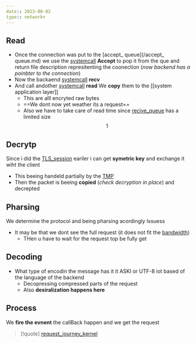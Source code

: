 ```yaml
---
date:: 2023-08-02
type:: network+
---
```

## Read 
- Once the connection was put to the [accept_ queue](/accept_ queue.md)   we use the [systemcall](/systemcall.md) **Accept** to pop it from the que and return file description represitenting the coonection (*now backend has a poinbter to the connection*) 
- Now the backaend  [systemcall](/systemcall.md)  **recv**  
- And call andother [systemcall](/systemcall.md)  **read**
	We **copy** them to the [[system application layer]]
	- This are alll encryted raw bytes 
	- ==We dont now yet weather its a request==
	- Also we have to take care of read time since [recive_queue](/recive_queue.md) has a  limited size 
 $$1$$
## Decrytp 
Since i did the  [TLS_session](/TLS_session.md)   eariler i can get **symetric key** and exchange it wiht the client 
 - This beeing handeld partially by the [TMP](/TMP.md)
- Then the packet is beeing **copied** (*check decryption in place*) and decrepted 
## Pharsing 
We determine the protocol and being pharsing acordingly 
 Issuess
  - It may be that we dont see the full request (it does not fit the [bandwidth](/obisdian_ntoes/notes_obsidian/ZPythonref/DjangoFramework/Network+/Phisicall/bandwidth.md))
	  - THen u have to wait for the request top be fully get 

## Decoding 

- What type of encodin the message has it it ASKI or UTF-8 iot based of the language of the backend 
	- Decopressing compressed parts of the request  
	- Also **desiralization happens here**
  

## Process 
We **fire the evnent** the callBack happen and we get the request 









>[!quote] [request_journey_kernel](/request_journey_kernel.md)